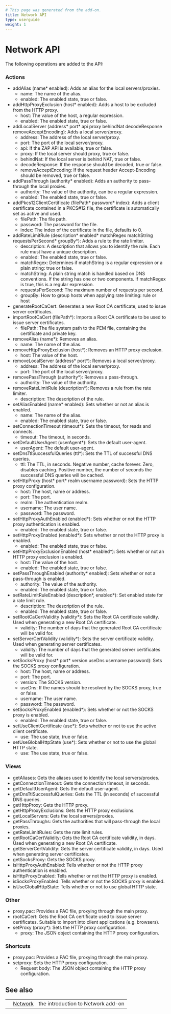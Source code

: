 ```yaml
---
# This page was generated from the add-on.
title: Network API
type: userguide
weight: 1
---
```


# Network API

The following operations are added to the API:

### Actions

* addAlias (name\* enabled): Adds an alias for the local servers/proxies.
    * name: The name of the alias.
    * enabled: The enabled state, true or false.
* addHttpProxyExclusion (host\* enabled): Adds a host to be excluded from the HTTP proxy.
    * host: The value of the host, a regular expression.
    * enabled: The enabled state, true or false.
* addLocalServer (address\* port\* api proxy behindNat decodeResponse removeAcceptEncoding): Adds a local server/proxy.
    * address: The address of the local server/proxy.
    * port: The port of the local server/proxy.
    * api: If the ZAP API is available, true or false.
    * proxy: If the local server should proxy, true or false.
    * behindNat: If the local server is behind NAT, true or false.
    * decodeResponse: If the response should be decoded, true or false.
    * removeAcceptEncoding: If the request header Accept-Encoding should be removed, true or false.
* addPassThrough (authority\* enabled): Adds an authority to pass-through the local proxies.
    * authority: The value of the authority, can be a regular expression.
    * enabled: The enabled state, true or false.
* addPkcs12ClientCertificate (filePath\* password\* index): Adds a client certificate contained in a PKCS#12 file, the certificate is automatically set as active and used.
    * filePath: The file path.
    * password: The password for the file.
    * index: The index of the certificate in the file, defaults to 0.
* addRateLimitRule (description\* enabled\* matchRegex matchString requestsPerSecond\* groupBy\*): Adds a rule to the rate limiter.
    * description: A description that allows you to identify the rule. Each rule must have a unique description.
    * enabled: The enabled state, true or false.
    * matchRegex: Determines if matchString is a regular expression or a plain string: true or false.
    * matchString: A plain string match is handled based on DNS conventions. If the string has one or two components. If matchRegex is true, this is a regular expression.
    * requestsPerSecond: The maximum number of requests per second.
    * groupBy: How to group hosts when applying rate limiting: rule or host
* generateRootCaCert: Generates a new Root CA certificate, used to issue server certificates.
* importRootCaCert (filePath\*): Imports a Root CA certificate to be used to issue server certificates.
    * filePath: The file system path to the PEM file, containing the certificate and private key.
* removeAlias (name\*): Removes an alias.
    * name: The name of the alias.
* removeHttpProxyExclusion (host\*): Removes an HTTP proxy exclusion.
    * host: The value of the host.
* removeLocalServer (address\* port\*): Removes a local server/proxy.
    * address: The address of the local server/proxy.
    * port: The port of the local server/proxy.
* removePassThrough (authority\*): Removes a pass-through.
    * authority: The value of the authority.
* removeRateLimitRule (description\*): Removes a rule from the rate limiter.
    * description: The description of the rule.
* setAliasEnabled (name\* enabled): Sets whether or not an alias is enabled.
    * name: The name of the alias.
    * enabled: The enabled state, true or false.
* setConnectionTimeout (timeout\*): Sets the timeout, for reads and connects.
    * timeout: The timeout, in seconds.
* setDefaultUserAgent (userAgent\*): Sets the default user-agent.
    * userAgent: The default user-agent.
* setDnsTtlSuccessfulQueries (ttl\*): Sets the TTL of successful DNS queries.
    * ttl: The TTL, in seconds. Negative number, cache forever. Zero, disables caching. Positive number, the number of seconds the successful DNS queries will be cached.
* setHttpProxy (host\* port\* realm username password): Sets the HTTP proxy configuration.
    * host: The host, name or address.
    * port: The port.
    * realm: The authentication realm.
    * username: The user name.
    * password: The password.
* setHttpProxyAuthEnabled (enabled\*): Sets whether or not the HTTP proxy authentication is enabled.
    * enabled: The enabled state, true or false.
* setHttpProxyEnabled (enabled\*): Sets whether or not the HTTP proxy is enabled.
    * enabled: The enabled state, true or false.
* setHttpProxyExclusionEnabled (host\* enabled\*): Sets whether or not an HTTP proxy exclusion is enabled.
    * host: The value of the host.
    * enabled: The enabled state, true or false.
* setPassThroughEnabled (authority\* enabled): Sets whether or not a pass-through is enabled.
    * authority: The value of the authority.
    * enabled: The enabled state, true or false.
* setRateLimitRuleEnabled (description\*, enabled\*): Set enabled state for a rate limit rule.
    * description: The description of the rule.
    * enabled: The enabled state, true or false.
* setRootCaCertValidity (validity\*): Sets the Root CA certificate validity. Used when generating a new Root CA certificate.
    * validity: The number of days that the generated Root CA certificate will be valid for.
* setServerCertValidity (validity\*): Sets the server certificate validity. Used when generating server certificates.
    * validity: The number of days that the generated server certificates will be valid for.
* setSocksProxy (host\* port\* version useDns username password): Sets the SOCKS proxy configuration.
    * host: The host, name or address.
    * port: The port.
    * version: The SOCKS version.
    * useDns: If the names should be resolved by the SOCKS proxy, true or false.
    * username: The user name.
    * password: The password.
* setSocksProxyEnabled (enabled\*): Sets whether or not the SOCKS proxy is enabled.
    * enabled: The enabled state, true or false.
* setUseClientCertificate (use\*): Sets whether or not to use the active client certificate.
    * use: The use state, true or false.
* setUseGlobalHttpState (use\*): Sets whether or not to use the global HTTP state.
    * use: The use state, true or false.

### Views

* getAliases: Gets the aliases used to identify the local servers/proxies.
* getConnectionTimeout: Gets the connection timeout, in seconds.
* getDefaultUserAgent: Gets the default user-agent.
* getDnsTtlSuccessfulQueries: Gets the TTL (in seconds) of successful DNS queries.
* getHttpProxy: Gets the HTTP proxy.
* getHttpProxyExclusions: Gets the HTTP proxy exclusions.
* getLocalServers: Gets the local servers/proxies.
* getPassThroughs: Gets the authorities that will pass-through the local proxies.
* getRateLimitRules: Gets the rate limit rules.
* getRootCaCertValidity: Gets the Root CA certificate validity, in days. Used when generating a new Root CA certificate.
* getServerCertValidity: Gets the server certificate validity, in days. Used when generating server certificates.
* getSocksProxy: Gets the SOCKS proxy.
* isHttpProxyAuthEnabled: Tells whether or not the HTTP proxy authentication is enabled.
* isHttpProxyEnabled: Tells whether or not the HTTP proxy is enabled.
* isSocksProxyEnabled: Tells whether or not the SOCKS proxy is enabled.
* isUseGlobalHttpState: Tells whether or not to use global HTTP state.

### Other

* proxy.pac: Provides a PAC file, proxying through the main proxy.
* rootCaCert: Gets the Root CA certificate used to issue server certificates. Suitable to import into client applications (e.g. browsers).
* setProxy (proxy\*): Sets the HTTP proxy configuration.
    * proxy: The JSON object containing the HTTP proxy configuration.

### Shortcuts

* proxy.pac: Provides a PAC file, proxying through the main proxy.
* setproxy: Sets the HTTP proxy configuration.
    * Request body: The JSON object containing the HTTP proxy configuration.

## See also

|   |                                          |                                    |
|---|------------------------------------------|------------------------------------|
|   | [Network](/docs/desktop/addons/network/) | the introduction to Network add-on |
